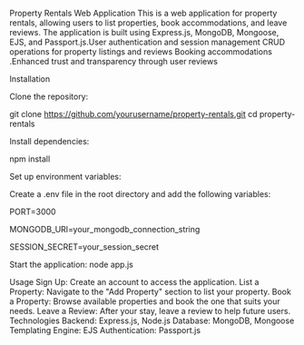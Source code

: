 Property Rentals Web Application This is a web application for property rentals, 
allowing users to list properties, book accommodations, and leave reviews.
The application is built using Express.js, MongoDB, Mongoose, EJS, and 
Passport.js.User authentication and session management CRUD operations for property 
listings and reviews Booking accommodations .Enhanced trust and transparency through user reviews

Installation

Clone the repository:

git clone https://github.com/yourusername/property-rentals.git cd property-rentals

Install dependencies:

npm install

Set up environment variables:

Create a .env file in the root directory and add the following variables:

PORT=3000

MONGODB_URI=your_mongodb_connection_string

SESSION_SECRET=your_session_secret

Start the application: node app.js

Usage Sign Up: Create an account to access the application. List a Property: 
Navigate to the "Add Property" section to list your property.
Book a Property: Browse available properties and book the one that 
suits your needs. Leave a Review: After your stay, leave a review to 
help future users. Technologies Backend: Express.js, Node.js Database:
MongoDB, Mongoose Templating Engine: EJS Authentication: Passport.js
